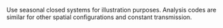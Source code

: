 Use seasonal closed systems for illustration purposes. Analysis codes are similar for other spatial configurations and constant transmission.
